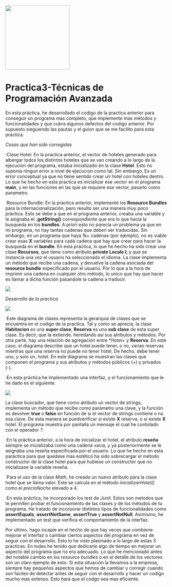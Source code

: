 <img src="https://github.com/Crisgf6/Practica1-TPA/blob/main/assets/eclipse.png" width="200" height="auto">

# Practica3-Técnicas de Programación Avanzada

En esta práctica, he desarrollado el codigo de la practica anterior para conseguir un programa mas completo, que implemente mas métodos y funcionalidades y que cubra algunos defectos del codigo anterior. Por supuesto sieguiendo las pautas y el guion que se me facilito para esta practica.

*Cosas que han sido corregidas*
  
   ·Clase Hotel: En la practica anterior, el vector de hoteles generado para albergar todos los distintos hoteles que se van creando a lo largo de la ejecucion del programa, estaba inicializado en la clase **Hotel**. Esto no suponia ningun error a nivel de ejecucion como tal. Sin embargo, Es un error conceptual ya que no tiene sentido crear un hotel con hoteles dentro. Lo que he hecho en esta practica es inicializar ese vector en el programa **main**, y en las funciones en las que se requiere ese vector, pasarlo como parametro.
   
   ·Resource Bundle: En la práctica anterior, implementé los **Resource Bundles** para la internacionalización, pero resulto ser una manera muy poco práctica. Esto se debe a que en el programa anterior, creaba una variable y le asignaba el **.getString()** correspondiente que era lo que hacia la busqueda en los **bundles**. A priori esto no parecía un problema ya que en mi programa, no hay tantas cadenas que deben ser traducidas. Sin embargo, en un programa que haya 1k+ cadenas (por ejemplo), no es viable crear esas **X** variables para cada cadena que hay que crear para hacer la busqueda en el **bundle**. En esta práctica, lo que he hecho ha sido crear una clase **Recursos**, que tiene como atributo **private Locale l;** y que se instancia una vez el usuario ha seleccionado el idioma. La clase implementa un método que recibe una cadena, y devuelve la cadena asociada del **resource bundle** especificado por el usuario. Por lo que a la hora de imprimir una cadena en cualquier otro método, lo unico que hay que hacer es llamar a dicha función pasandole la cadena a traducir.
   
   <img src="https://github.com/Crisgf6/Practica1-TPA/blob/main/assets/Recursos.PNG" width="auto" height="auto">
  
*Desarrollo de la practica*

<img src="https://github.com/Crisgf6/Practica1-TPA/blob/main/assets/diagramaClases.PNG" width="auto" height="auto">

·Este diagrama de clases representa la gerarquía de clases que se encuentra en el codigo de la practica. Tal y como se aprecia, la clase **Habitacion** es una **super clase**, **Reserva** es una **sub clase** de esta super clase. Es decir, que la extiende. heredando así sus atributos y métodos. Por otra parte, hay una relación de agregación entre **Hotel*+ y **Reserva**. En este caso, el diagrama describe que un hotel puede tener, o no, varias reservas mientras que una reserva no puede no tener hotel. De hecho, debe tener uno, y solo un, hotel. En este diagrama se muestran las clases que componen el programa y sus atributos y métodos públicos (+) y privados (-).

·En esta práctica he implementado una interfaz, y el funcionamiento que le he dado es el siguiente.

<img src="https://github.com/Crisgf6/Practica1-TPA/blob/main/assets/interfaz.PNG" width="auto" height="auto">

La clase buscador, que tiene como atributo un vector de strings, implementa un método que recibe como parámetro una clave, y la función es devolver **true** o **false** en función de si el vector de strings contiene o no esa clave. De esta manera se puedverificar si existe **X** reserva, o si existe **X** hotel. El programa muestra por pantalla un mensaje el cual he contolado con el operador *?*.

·En la práctica anterior, a la hora de inicializar el hotel, el atributo **reseña** siempre se inicializaba como una cadena vacia, y ya posteriormente se le asignaba una reseña especificada por el usuario. Lo que he hecho en esta paráctica para que quedase mas estético ha sido sobrecargar el método constructor de la clase hotel para que hubiese un constructor que no inicializase la variable reseña.

·Para el uso de la clase *Math*, he creado un nuevo atributo para la clase hotel que se llama valor. Este se calcula en el método *inicializarHotel()* como el *precioNoche* elevado a 4.

·En esta práctica, he incorporado los test de *Junit*. Estos son metodos que te permiten probar el funcionamiento de las clases y de los métodos de tu programa. He tratado de incorporar distintos tipos de funcionalidades como **assertEquals**, **assertNotSame**, **assertTrue** y **assertNotNull**. Asimismo, he implementado un test que verifica el comportamiento de la interfaz.

Por ultimo, hago incapie en el hecho de que hay veces que combiene mejorar el interfaz o cambiar ciertos aspectos del programa en vez de seguir con el desarrollo. Esto lo he visto plasmado a lo largo de estas 3 practicas. En todas he tenido que dedicarle algo de tiempo en mejorar un aspecto del programa que no era adecuado. Lo que he mencionado antes del notable cambio en los *resource bundles* o en el detalle de los vectores son un claro ejemplo de esto. Si esta situación la llevamos a la empresa, siempre hay pequeños aspectos que hemos de cambiar y corregir cuando son faciles de detectar antes de seguir con el desarrollo y hacer un codigo mucho mas extenso. Esto hará que el codgo sea mas eficiente.

